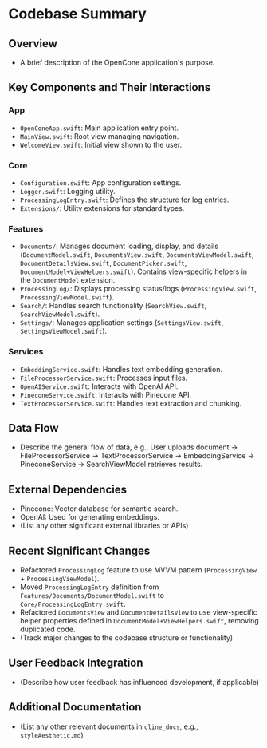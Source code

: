 # Codebase Summary

## Overview
- A brief description of the OpenCone application's purpose.

## Key Components and Their Interactions
### App
- `OpenConeApp.swift`: Main application entry point.
- `MainView.swift`: Root view managing navigation.
- `WelcomeView.swift`: Initial view shown to the user.
### Core
- `Configuration.swift`: App configuration settings.
- `Logger.swift`: Logging utility.
- `ProcessingLogEntry.swift`: Defines the structure for log entries.
- `Extensions/`: Utility extensions for standard types.
### Features
- `Documents/`: Manages document loading, display, and details (`DocumentModel.swift`, `DocumentsView.swift`, `DocumentsViewModel.swift`, `DocumentDetailsView.swift`, `DocumentPicker.swift`, `DocumentModel+ViewHelpers.swift`). Contains view-specific helpers in the `DocumentModel` extension.
- `ProcessingLog/`: Displays processing status/logs (`ProcessingView.swift`, `ProcessingViewModel.swift`).
- `Search/`: Handles search functionality (`SearchView.swift`, `SearchViewModel.swift`).
- `Settings/`: Manages application settings (`SettingsView.swift`, `SettingsViewModel.swift`).
### Services
- `EmbeddingService.swift`: Handles text embedding generation.
- `FileProcessorService.swift`: Processes input files.
- `OpenAIService.swift`: Interacts with OpenAI API.
- `PineconeService.swift`: Interacts with Pinecone API.
- `TextProcessorService.swift`: Handles text extraction and chunking.

## Data Flow
- Describe the general flow of data, e.g., User uploads document -> FileProcessorService -> TextProcessorService -> EmbeddingService -> PineconeService -> SearchViewModel retrieves results.

## External Dependencies
- Pinecone: Vector database for semantic search.
- OpenAI: Used for generating embeddings.
- (List any other significant external libraries or APIs)

## Recent Significant Changes
- Refactored `ProcessingLog` feature to use MVVM pattern (`ProcessingView` + `ProcessingViewModel`).
- Moved `ProcessingLogEntry` definition from `Features/Documents/DocumentModel.swift` to `Core/ProcessingLogEntry.swift`.
- Refactored `DocumentsView` and `DocumentDetailsView` to use view-specific helper properties defined in `DocumentModel+ViewHelpers.swift`, removing duplicated code.
- (Track major changes to the codebase structure or functionality)

## User Feedback Integration
- (Describe how user feedback has influenced development, if applicable)

## Additional Documentation
- (List any other relevant documents in `cline_docs`, e.g., `styleAesthetic.md`)
